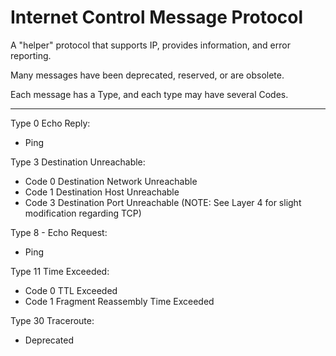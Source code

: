 # Internet Control Message Protocol



A "helper" protocol that supports IP, provides information, and error reporting.



Many messages have been deprecated, reserved, or are obsolete.



Each message has a Type, and each type may have several Codes.

------------------------------------

Type 0 Echo Reply:

* Ping



Type 3 Destination Unreachable:

* Code 0 Destination Network Unreachable
* Code 1 Destination Host Unreachable
* Code 3 Destination Port Unreachable \(NOTE: See Layer 4 for slight modification regarding TCP\)



Type 8 - Echo Request:

* Ping



Type 11 Time Exceeded:

* Code 0 TTL Exceeded
* Code 1 Fragment Reassembly Time Exceeded



Type 30 Traceroute:

* Deprecated



